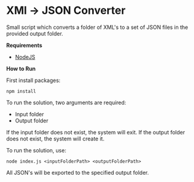 # XMl -> JSON Converter

Small script which converts a folder of XML's to a set of JSON files in the provided output folder.

**Requirements**

-	[NodeJS](https://nodejs.org/en/download/)

**How to Run**

First install packages:

```
npm install
```

To run the solution, two arguments are required:

-	Input folder
- 	Output folder

If the input folder does not exist, the system will exit. If the output folder does not exist, the system will create it.

To run the solution, use:

```
node index.js <inputFolderPath> <outputFolderPath>
```

All JSON's will be exported to the specified output folder.


